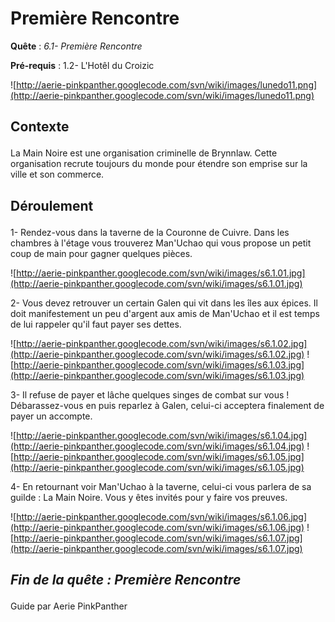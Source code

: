# Première Rencontre #


<p><b>Quête</b> :<em> 6.1- Première Rencontre</em> </p>
<p><b>Pré-requis</b> : 1.2- L'Hotêl du Croizic</p>

![http://aerie-pinkpanther.googlecode.com/svn/wiki/images/lunedo11.png](http://aerie-pinkpanther.googlecode.com/svn/wiki/images/lunedo11.png)

## <p><span>Contexte</span></p> ##

La Main Noire est une organisation criminelle de Brynnlaw. Cette organisation recrute toujours du monde pour étendre son emprise sur la ville et son commerce.

## <p>Déroulement</p> ##

1- Rendez-vous dans la taverne de la Couronne de Cuivre. Dans les chambres à l'étage vous trouverez Man'Uchao qui vous propose un petit coup de main pour gagner quelques pièces.

![http://aerie-pinkpanther.googlecode.com/svn/wiki/images/s6.1.01.jpg](http://aerie-pinkpanther.googlecode.com/svn/wiki/images/s6.1.01.jpg)


2- Vous devez retrouver un certain Galen qui vit dans les îles aux épices. Il doit manifestement un peu d'argent aux amis de Man'Uchao et il est temps de lui rappeler qu'il faut payer ses dettes.

![http://aerie-pinkpanther.googlecode.com/svn/wiki/images/s6.1.02.jpg](http://aerie-pinkpanther.googlecode.com/svn/wiki/images/s6.1.02.jpg)
![http://aerie-pinkpanther.googlecode.com/svn/wiki/images/s6.1.03.jpg](http://aerie-pinkpanther.googlecode.com/svn/wiki/images/s6.1.03.jpg)

3- Il refuse de payer et lâche quelques singes de combat sur vous ! Débarassez-vous en puis reparlez à Galen, celui-ci acceptera finalement de payer un accompte.

![http://aerie-pinkpanther.googlecode.com/svn/wiki/images/s6.1.04.jpg](http://aerie-pinkpanther.googlecode.com/svn/wiki/images/s6.1.04.jpg)
![http://aerie-pinkpanther.googlecode.com/svn/wiki/images/s6.1.05.jpg](http://aerie-pinkpanther.googlecode.com/svn/wiki/images/s6.1.05.jpg)

4- En retournant voir Man'Uchao à la taverne, celui-ci vous parlera de sa guilde : La Main Noire. Vous y êtes invités pour y faire vos preuves.

![http://aerie-pinkpanther.googlecode.com/svn/wiki/images/s6.1.06.jpg](http://aerie-pinkpanther.googlecode.com/svn/wiki/images/s6.1.06.jpg)
![http://aerie-pinkpanther.googlecode.com/svn/wiki/images/s6.1.07.jpg](http://aerie-pinkpanther.googlecode.com/svn/wiki/images/s6.1.07.jpg)

## <p><em>Fin de la quête : Première Rencontre</em></h2>
Guide par Aerie PinkPanther